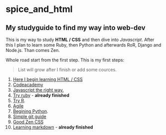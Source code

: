 # spice_and_html
## My studyguide to find my way into web-dev
This is my way to study **HTML / CSS** and then dive into _Javascript_.
After this I plan to learn some Ruby, then Python and afterwards RoR, Django and Node.js.
Than comes Zen.

Whole road start from the first step. This is my first steps: 
>List will grow after I finish or add some cources.

1. [ Here I begin learning HTML / CSS](https://www.learnhowtoprogram.com)
2. [Codeacademy](http://www.codecademy.com/)
3. [Javascript the right way.](http://javascriptissexy.com/how-to-learn-javascript-properly/)
4. [Try ruby](http://tryruby.org/levels/1/challenges/0) - **already finished**
5. [Try R](http://tryr.codeschool.com/levels/1/challenges/2).
6. [Agile](http://www.agile-process.org)
7. [Begining Python](http://learn.adicu.com/python/).
8. [Simple git guide](http://rogerdudler.github.io/git-guide/)
9. [Good Zen CSS](http://www.csszengarden.com)
10. [Learning markdown](http://markdowntutorial.com) - **already finished**